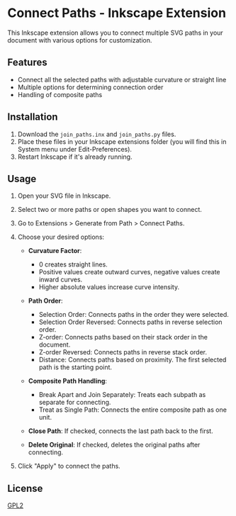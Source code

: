 # Connect Paths - Inkscape Extension

This Inkscape extension allows you to connect multiple SVG paths in your document with various options for customization.

## Features

- Connect all the selected paths with adjustable curvature or straight line
- Multiple options for determining connection order
- Handling of composite paths

## Installation

1. Download the `join_paths.inx` and `join_paths.py` files.
2. Place these files in your Inkscape extensions folder (you will find this in System menu under Edit-Preferences).
3. Restart Inkscape if it's already running.

## Usage

1. Open your SVG file in Inkscape.
2. Select two or more paths or open shapes you want to connect.
3. Go to Extensions > Generate from Path > Connect Paths.
4. Choose your desired options:

   - **Curvature Factor**:

     - 0 creates straight lines.
     - Positive values create outward curves, negative values create inward curves.
     - Higher absolute values increase curve intensity.

   - **Path Order**:

     - Selection Order: Connects paths in the order they were selected.
     - Selection Order Reversed: Connects paths in reverse selection order.
     - Z-order: Connects paths based on their stack order in the document.
     - Z-order Reversed: Connects paths in reverse stack order.
     - Distance: Connects paths based on proximity. The first selected path is the starting point.

   - **Composite Path Handling**:

     - Break Apart and Join Separately: Treats each subpath as separate for connecting.
     - Treat as Single Path: Connects the entire composite path as one unit.

   - **Close Path**: If checked, connects the last path back to the first.
   - **Delete Original**: If checked, deletes the original paths after connecting.

5. Click "Apply" to connect the paths.

## License

[GPL2](https://github.com/Shriinivas/inkscapejoinpaths/blob/master/LICENSE)
